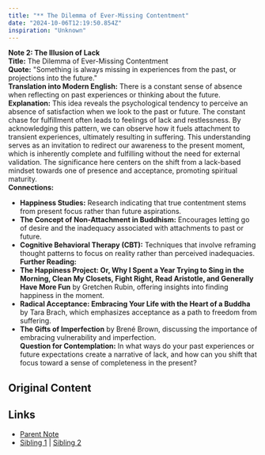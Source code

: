 ```yaml
---
title: "** The Dilemma of Ever-Missing Contentment"
date: "2024-10-06T12:19:50.854Z"
inspiration: "Unknown"
---
```


  
**Note 2: The Illusion of Lack**  
**Title:** The Dilemma of Ever-Missing Contentment  
**Quote:** "Something is always missing in experiences from the past, or projections into the future."  
**Translation into Modern English:** There is a constant sense of absence when reflecting on past experiences or thinking about the future.  
**Explanation:** This idea reveals the psychological tendency to perceive an absence of satisfaction when we look to the past or future. The constant chase for fulfillment often leads to feelings of lack and restlessness. By acknowledging this pattern, we can observe how it fuels attachment to transient experiences, ultimately resulting in suffering. This understanding serves as an invitation to redirect our awareness to the present moment, which is inherently complete and fulfilling without the need for external validation. The significance here centers on the shift from a lack-based mindset towards one of presence and acceptance, promoting spiritual maturity.  
**Connections:**  
- **Happiness Studies:** Research indicating that true contentment stems from present focus rather than future aspirations.  
- **The Concept of Non-Attachment in Buddhism:** Encourages letting go of desire and the inadequacy associated with attachments to past or future.  
- **Cognitive Behavioral Therapy (CBT):** Techniques that involve reframing thought patterns to focus on reality rather than perceived inadequacies.  
**Further Reading:**  
- **The Happiness Project: Or, Why I Spent a Year Trying to Sing in the Morning, Clean My Closets, Fight Right, Read Aristotle, and Generally Have More Fun** by Gretchen Rubin, offering insights into finding happiness in the moment.  
- **Radical Acceptance: Embracing Your Life with the Heart of a Buddha** by Tara Brach, which emphasizes acceptance as a path to freedom from suffering.  
- **The Gifts of Imperfection** by Brené Brown, discussing the importance of embracing vulnerability and imperfection.  
**Question for Contemplation:** In what ways do your past experiences or future expectations create a narrative of lack, and how can you shift that focus toward a sense of completeness in the present?  


## Original Content



## Links

- [Parent Note](/parent-note.md)
- [Sibling 1](/zettel1.md) | [Sibling 2](/zettel2.md)
